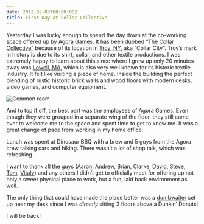 ```yaml
---
date: 2012-02-03T00:00:00Z
title: First Day at Collar Collective
---
```


<p>Yesterday I was lucky enough to spend the day down at the co-working space offered up by <a href="http://www.agoragames.com/" target="_blank">Agora Games</a>. It has been dubbed <a href="http://www.collarcollective.org/" target="_blank">&#8220;The Collar Collective&#8221;</a> because of its location in <a href="http://en.wikipedia.org/wiki/Troy,_New_York" target="_blank">Troy, NY</a>, aka &#8220;Collar City&#8221;. Troy&#8217;s mark in history is due to its  shirt, collar, and other textile productions. I was extremely happy to learn about this since where I grew up only 20 minutes away was <a href="http://en.wikipedia.org/wiki/Lowell,_Massachusetts" target="_blank">Lowell, MA</a>, which is also very well known for its historic textile industry. It felt like visiting a piece of home. Inside the building the perfect blending of rustic historic brick walls and wood floors with modern desks, video games, and computer equipment.</p>

<p><img src="http://distilleryimage3.instagram.com/c398e8444da511e180c9123138016265_7.jpg" alt="Common room"/></p>

<p>And to top if off, the best part was the employees of Agora Games. Even though they were grouped in a separate wing of the floor, they still came over to welcome me to the space and spent time to get to know me. It was a great change of pace from working in my home office.</p>

<p>Lunch was spent at Dinosaur BBQ with a brew and 5 guys from the Agora crew talking cars and hiking. There wasn&#8217;t a lot of shop talk, which was refreshing.</p>

<p>I want to thank all the guys (<a href="http://twitter.com/WashUffize" target="_blank">Aaron</a>, Andrew, <a href="http://twitter.com/genexp" target="_blank">Brian</a>, <a href="http://twitter.com/clarkefoley" target="_blank">Clarke</a>, <a href="http://twitter.com/CzarneckiD" target="_blank">David</a>, Steve, <a href="http://twitter.com/tquackenbush" target="_blank">Tom</a>, <a href="http://twitter.com/vitaly_babiy" target="_blank">Vitaly</a>) and any others I didn&#8217;t get to officially meet for offering up not only a sweet physical place to work, but a fun, laid back environment as well.</p>

<p>The only thing that could have made the place better was a <a href="http://en.wikipedia.org/wiki/Dumbwaiter_(elevator)" target="_blank">dumbwaiter</a> set up near my desk since I was <em>directly</em> sitting 2 floors above a Dunkin&#8217; Donuts!</p>

<p>I will be back!</p>
